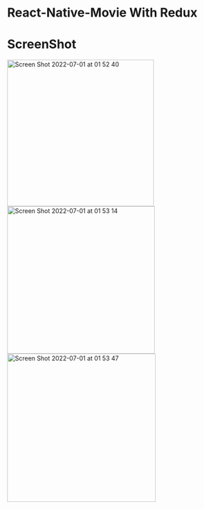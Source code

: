 # React-Native-Movie With Redux

# ScreenShot
<img width="339" alt="Screen Shot 2022-07-01 at 01 52 40" src="https://user-images.githubusercontent.com/54776281/176756446-cf4fb3fd-df07-4019-b40f-357800d48fdf.png">

<img width="341" alt="Screen Shot 2022-07-01 at 01 53 14" src="https://user-images.githubusercontent.com/54776281/176756458-84ead60f-3ac5-4295-8269-40d1139a2019.png">

<img width="343" alt="Screen Shot 2022-07-01 at 01 53 47" src="https://user-images.githubusercontent.com/54776281/176756480-cb31830a-cb70-48df-bf13-7f3fb3647ac9.png">

